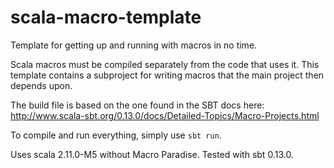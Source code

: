 scala-macro-template
====================

Template for getting up and running with macros in no time.

Scala macros must be compiled separately from the code that uses it. This
template contains a subproject for writing macros that the main project then
depends upon.

The build file is based on the one found in the SBT docs here:
http://www.scala-sbt.org/0.13.0/docs/Detailed-Topics/Macro-Projects.html

To compile and run everything, simply use `sbt run`.

Uses scala 2.11.0-M5 without Macro Paradise. Tested with sbt 0.13.0.

